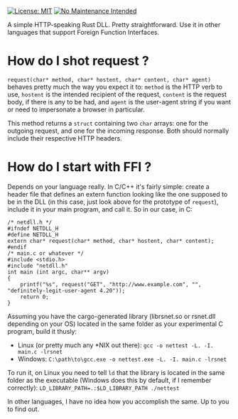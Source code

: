 [![License: MIT](https://img.shields.io/badge/License-MIT-yellow.svg)](https://opensource.org/licenses/MIT) [![No Maintenance Intended](http://unmaintained.tech/badge.svg)](http://unmaintained.tech/)

 A simple HTTP-speaking Rust DLL. Pretty straightforward. Use it in other languages that support Foreign Function Interfaces.

# How do I shot request ?

`request(char* method, char* hostent, char* content, char* agent)` behaves pretty much the way you expect it to: `method` is the HTTP verb to use, `hostent` is the intended recipient of the request, `content` is the request body, if there is any to be had, and `agent` is the user-agent string if you want or need to impersonate a browser in particular.

This method returns a `struct` containing two `char` arrays: one for the outgoing request, and one for the incoming response. Both should normally include their respective HTTP headers.

# How do I start with FFI ?

Depends on your language really. In C/C++ it's fairly simple: create a header file that defines an extern function looking like the one supposed to be in the DLL (in this case, just look above for the prototype of `request`), include it in your main program, and call it. So in our case, in C:

```
/* netdll.h */
#ifndef NETDLL_H
#define NETDLL_H
extern char* request(char* method, char* hostent, char* content);
#endif
/* main.c or whatever */
#include <stdio.h>
#include "netdll.h"
int main (int argc, char** argv)
{
	printf("%s", request("GET", "http://www.example.com", "", "definitely-legit-user-agent 4.20"));
	return 0;
}
```

Assuming you have the cargo-generated library (librsnet.so or rsnet.dll depending on your OS) located in the same folder as your experimental C program, build it thusly:

* Linux (or pretty much any \*NIX out there): `gcc -o nettest -L. -I. main.c -lrsnet`
* Windows: `C:\path\to\gcc.exe -o nettest.exe -L. -I. main.c -lrsnet`

To run it, on Linux you need to tell `ld` that the library is located in the same folder as the executable (Windows does this by default, if I remember correctly): `LD_LIBRARY_PATH=.:$LD_LIBRARY_PATH ./nettest`

In other languages, I have no idea how you accomplish the same. Up to you to find out. 
